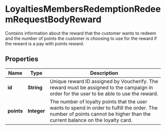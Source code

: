 

# LoyaltiesMembersRedemptionRedeemRequestBodyReward

Contains information about the reward that the customer wants to redeem and the number of points the customer is choosing to use for the reward if the reward is a pay with points reward.

## Properties

| Name | Type | Description |
|------------ | ------------- | ------------- |
|**id** | **String** | Unique reward ID assigned by Voucherify. The reward must be assigned to the campaign in order for the user to be able to use the reward. |
|**points** | **Integer** | The number of loyalty points that the user wants to spend in order to fulfill the order. The number of points cannot be higher than the current balance on the loyalty card. |



